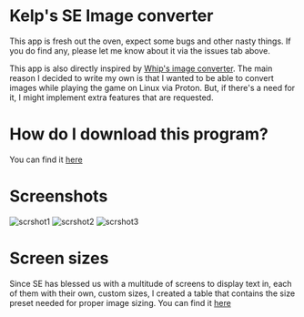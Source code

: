 # Kelp's SE Image converter

This app is fresh out the oven, expect some bugs and other nasty things. If you do find any, please let me know about it via the issues tab above.

This app is also directly inspired by [Whip's image converter](https://github.com/Whiplash141/Whips-Image-Converter). The main reason I decided to write my own is that I wanted to be able to convert images while playing the game on Linux via Proton. But, if there's a need for it, I might implement extra features that are requested.

# How do I download this program?

You can find it [here](https://github.com/nojusr/kelp-SE-image-converter/releases)

# Screenshots

![scrshot1](https://kelp.ml/u/ay81.png)
![scrshot2](https://kelp.ml/u/ay83.png)
![scrshot3](https://kelp.ml/u/ay84.png)

# Screen sizes

Since SE has blessed us with a multitude of screens to display text in, each of them with their own, custom sizes, I created a table that contains the size preset needed for proper image sizing. You can find it [here](https://github.com/nojusr/kelp-SE-image-converter/blob/main/Screen-Size-Guide.md)
